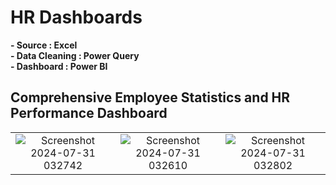 # HR Dashboards
**- Source : Excel**  
**- Data Cleaning : Power Query**  
**- Dashboard : Power BI**  

## Comprehensive Employee Statistics and HR Performance Dashboard

| | | |
|:-------------------------:|:-------------------------:|:-------------------------:|
| ![Screenshot 2024-07-31 032742](https://github.com/user-attachments/assets/91786948-8e8a-4334-8e1b-77fa9f94f015)| ![Screenshot 2024-07-31 032610](https://github.com/user-attachments/assets/6b137ca2-a9e4-48ee-b942-5ac94e0d47a6)   |  ![Screenshot 2024-07-31 032802](https://github.com/user-attachments/assets/ff75f195-161b-4251-be85-4f3d0403b5ba) |
